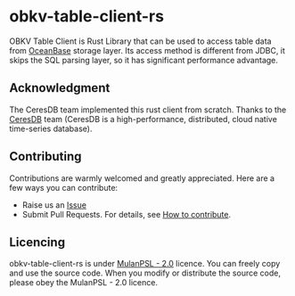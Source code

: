 # obkv-table-client-rs

OBKV Table Client is Rust Library that can be used to access table data from [OceanBase](https://github.com/oceanbase/oceanbase) storage layer. Its access method is different from JDBC, it skips the SQL parsing layer, so it has significant performance advantage.

## Acknowledgment
The CeresDB team implemented this rust client from scratch. Thanks to the [CeresDB](https://github.com/CeresDB/ceresdb) team (CeresDB is a high-performance, distributed, cloud native time-series database).

## Contributing
Contributions are warmly welcomed and greatly appreciated. Here are a few ways you can contribute:

- Raise us an [Issue](https://github.com/oceanbase/obkv-table-client-rs/issues)
- Submit Pull Requests. For details, see [How to contribute](CONTRIBUTING.md).

## Licencing
obkv-table-client-rs is under [MulanPSL - 2.0](http://license.coscl.org.cn/MulanPSL2) licence. You can freely copy and use the source code. When you modify or distribute the source code, please obey the MulanPSL - 2.0 licence.
